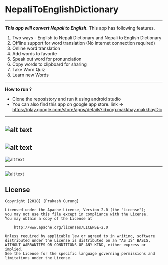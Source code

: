 # NepaliToEnglishDictionary
---
***This app will convert Nepali to English.***
This app has following features.

1) Two ways - English to Nepali Dictionary and Nepali to English Dictionary
2) Offline support for word translation (No internet connection required)
3) Online word translation 
4) Add words to favorite 
5) Speak out word for pronunciation 
6) Copy words to clipboard for sharing
7) Take Word Quiz 
8) Learn new Words
---
**How to run ?**
* Clone the reposistory and run it using android studio
* You can also find this app on google app store. 
link -> https://play.google.com/store/apps/details?id=org.makkhay.makkhayDic
---
![alt text](https://github.com/makkhay/NepaliToEnglishDictionary/blob/master/Screen%20Shot%202017-05-18%20at%204.13.59%20PM.png)
---
![alt text](https://github.com/makkhay/NepaliToEnglishDictionary/blob/master/Screen%20Shot%202017-05-18%20at%204.12.26%20PM.png)
---
![alt text](https://github.com/makkhay/NepaliToEnglishDictionary/blob/master/Screen%20Shot%202017-05-18%20at%204.13.11%20PM.png)

---
![alt text](https://github.com/makkhay/NepaliToEnglishDictionary/blob/master/Screen%20Shot%202017-05-18%20at%204.13.36%20PM.png)

## License

    Copyright [2018] [Prakash Gurung]

    Licensed under the Apache License, Version 2.0 (the "License");
    you may not use this file except in compliance with the License.
    You may obtain a copy of the License at

        http://www.apache.org/licenses/LICENSE-2.0

    Unless required by applicable law or agreed to in writing, software
    distributed under the License is distributed on an "AS IS" BASIS,
    WITHOUT WARRANTIES OR CONDITIONS OF ANY KIND, either express or implied.
    See the License for the specific language governing permissions and
    limitations under the License.



